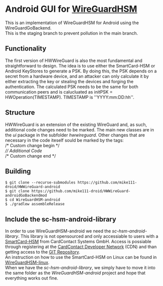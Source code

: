 # Android GUI for [WireGuardHSM](https://github.com/mike111-droid/WireguardHSM-linux)

This is an implementation of WireGuardHSM for Android using the WireGuardGoBackend.  
This is the staging branch to prevent pollution in the main branch.

## Functionality
The first version of HWWireGuard is also the most fundamental and straightforward to design. The idea is to use either the SmartCard-HSM or Android KeyStores to generate a PSK. By doing this, the PSK depends on a secret from a hardware device, and an attacker can only calculate it by either extracting the key or stealing the devices and forging the authentication. The calculated PSK needs to be the same for both communication peers and is calucluated as initPSK = HWOperation(TIMESTAMP). TIMESTAMP is ''YYYY:mm:DD:hh''.

## Structure
HWWireGuard is an extension of the existing WireGuard and, as such, additional code changes need to be marked. The main new classes are in the *ui* package in the subfolder *hwwireguard*. Other changes that are necessary in the code iteself sould be marked by the tags:  
/\* Custom change begin \*/  
*\/\/ Additional Code*  
/\* Custom change end \*/  

## Building

```
$ git clone --recurse-submodules https://github.com/mike111-droid/HWWireGuard-android
$ git clone https://github.com/mike111-droid/HWWireGuard-androidGoBackendmod
$ cd WireGuardHSM-android
$ ./gradlew assembleRelease
```

## Include the sc-hsm-android-library

In order to use WireGuardHSM-android we need the *sc-hsm-android-library*. This library is not opensourced and only accessiable to users with a [SmartCard-HSM](https://www.smartcard-hsm.com/links.html) from CardContact Systems GmbH. Access is possiable through registering at the [CardContact Developer Network](https://www.cardcontact.de/cdn/activation.html) (CDN) and than getting access to the [GIT Repository](https://www.cardcontact.de/cdn/gitaccess.html).  
An instruction on how to use the SmartCard-HSM on Linux can be found in [WireGuardHSM-linux](https://github.com/mike111-droid/WireGuardHSM-linux).  
When we have the *sc-hsm-android-library*, we simply have to move it into the same folder as the *WireGuardHSM-android* project and hope that everything works out fine.
